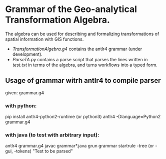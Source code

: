 # Grammar of the Geo-analytical Transformation Algebra.

The algebra can be used for describing and formalizing transformations of spatial information with GIS functions. 

* *TransformationAlgebra.g4* contains the antlr4 grammar (under development).
* *ParseTA.py* contains a parse script that parses the lines written in *test.txt* in terms of the algebra, and turns workflows into a typed form.

## Usage of grammar witrh antlr4 to compile parser
given: grammar.g4

### with python:

pip install antlr4-python2-runtime (or python3)
antlr4 -Dlanguage=Python2 grammar.g4

### with java (to test with arbitrary input):

antlr4 grammar.g4
javac grammar*.java
grun grammar startrule -tree (or -gui, -tokens) "Test to be parsed"


